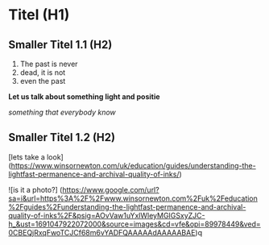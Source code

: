 # Titel (H1)
##  Smaller Titel 1.1 (H2)

1. The past is never
2. dead, it is not
3. even the past


 **Let us talk about something light and positie** 

 _something that everybody know_


## Smaller Titel 1.2 (H2)

[lets take a look] (https://www.winsornewton.com/uk/education/guides/understanding-the-lightfast-permanence-and-archival-quality-of-inks/)

![is it a photo?] (https://www.google.com/url?sa=i&url=https%3A%2F%2Fwww.winsornewton.com%2Fuk%2Feducation%2Fguides%2Funderstanding-the-lightfast-permanence-and-archival-quality-of-inks%2F&psig=AOvVaw1uYxlWleyMGIGSxyZJC-h_&ust=1691047922072000&source=images&cd=vfe&opi=89978449&ved=0CBEQjRxqFwoTCJCf68m6vYADFQAAAAAdAAAAABAE)q